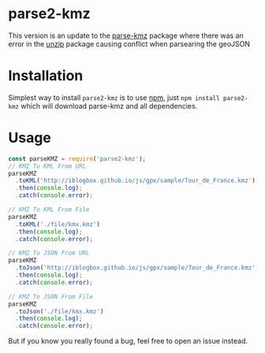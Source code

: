 # parse2-kmz

This version is an update to the [parse-kmz](https://www.npmjs.com/package/parse-kmz) package where there was an error in the [unzip](https://www.npmjs.com/package/unzip2) package causing conflict when parsearing the geoJSON

# Installation

Simplest way to install `parse2-kmz` is to use [npm](http://npmjs.org), just `npm install parse2-kmz` which will download parse-kmz and all dependencies.

# Usage

```javascript
const parseKMZ = require('parse2-kmz');
// KMZ To KML From URL
parseKMZ
  .toKML('http://iblogbox.github.io/js/gpx/sample/Tour_de_France.kmz')
  .then(console.log);
  .catch(console.error);

// KMZ To KML From File
parseKMZ
  .toKML('./file/kmx.kmz')
  .then(console.log);
  .catch(console.error);

// KMZ To JSON From URL
parseKMZ
  .toJson('http://iblogbox.github.io/js/gpx/sample/Tour_de_France.kmz')
  .then(console.log);
  .catch(console.error);

// KMZ To JSON From File
parseKMZ
  .toJson('./file/kmx.kmz')
  .then(console.log);
  .catch(console.error);
```

But if you know you really found a bug, feel free to open an issue instead.
